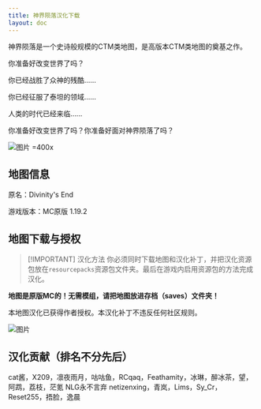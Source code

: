 ```yaml
---
title: 神界陨落汉化下载
layout: doc
---
```


神界陨落是一个史诗般规模的CTM类地图，是高版本CTM类地图的奠基之作。

你准备好改变世界了吗？

你已经战胜了众神的残酷……

你已经征服了泰坦的领域……

人类的时代已经来临……

你准备好改变世界了吗？你准备好面对神界陨落了吗？

![图片 =400x](/imgs/maps/divinity.jpg)

## 地图信息

原名：Divinity's End

游戏版本：MC原版 1.19.2

<DownloadLinks :methods="[
  { id: 'lanzou-quark-mapdl', text: '下载地图和汉化', icon: '/imgs/logo/logo_64.png', lanzouLink: 'https://vmhanhuazu.lanzouo.com/s/divinity', quarkLink: 'https://pan.quark.cn/s/a55ef7997323' },
  { id: 'bilibili', text: '宣传片与汉化教程', icon: '/imgs/svg/bilibili.svg', link: 'https://www.bilibili.com/video/BV1kx421C7ds' },
  { id: 'lazy', text: '懒汉下载', icon: '/imgs/lazydl.png', link: 'https://vmhanhuazu.lanzouo.com/s/divinity' }
]" />

## 地图下载与授权

> [!IMPORTANT] 汉化方法
> 你必须同时下载地图和汉化补丁，并把汉化资源包放在`resourcepacks`资源包文件夹。最后在游戏内启用资源包的方法完成汉化。

**地图是原版MC的！无需模组，请把地图放进存档（saves）文件夹！**

本地图汉化已获得作者授权。本汉化补丁不违反任何社区规则。

![图片](/imgs/authorization/divinity.png)

## 汉化贡献（排名不分先后）

cat酱，X209，凛夜雨月，咕咕鱼，RCqaq，Feathamity，冰琳，醉冰茶，望，阿鹉，荔枝，茫氪 NLG永不言弃 netizenxing，青岚，Lims，Sy_Cr，Reset255，捂脸，逸晨

<DocSupport />
